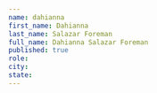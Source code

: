 ```yaml
---
name: dahianna
first_name: Dahianna
last_name: Salazar Foreman
full_name: Dahianna Salazar Foreman
published: true
role: 
city: 
state: 
---
```


